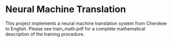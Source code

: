 # Neural Machine Translation

This project implements a neural machine translation system from Cherokee to English. Please see train_math.pdf for a complete
mathematical description of the training procedure.
